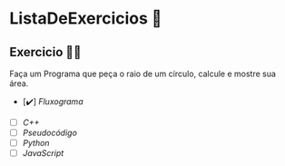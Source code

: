 # ListaDeExercicios 🚀

## Exercicio 👨‍💻

Faça um Programa que peça o raio de um círculo, calcule e mostre sua área.

- [✔️] _Fluxograma_
- [ ] _C++_
- [ ] _Pseudocódigo_
- [ ] _Python_
- [ ] _JavaScript_